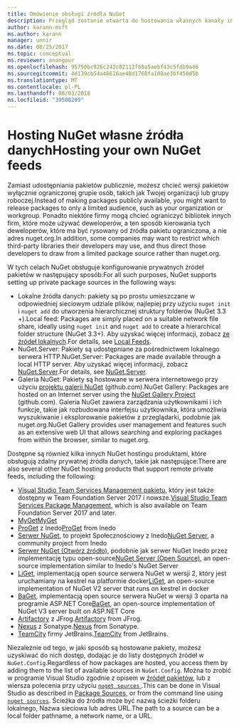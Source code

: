 ```yaml
---
title: Omówienie obsługi źródła NuGet
description: Przegląd zostanie otwarta do hostowania własnych kanały informacyjne pakietu NuGet lub we własnych galeriach, lokalnie lub zdalnie.
author: karann-msft
ms.author: karann
manager: unnir
ms.date: 08/25/2017
ms.topic: conceptual
ms.reviewer: anangaur
ms.openlocfilehash: 95750bc926c242c02112f68a5aebf43c5fdb9a46
ms.sourcegitcommit: 4d139cb54a46616ae48d1768fa108ae3bf450d5b
ms.translationtype: MT
ms.contentlocale: pl-PL
ms.lasthandoff: 08/03/2018
ms.locfileid: "39508299"
---
```

# <a name="hosting-your-own-nuget-feeds"></a><span data-ttu-id="c9e8d-103">Hosting NuGet własne źródła danych</span><span class="sxs-lookup"><span data-stu-id="c9e8d-103">Hosting your own NuGet feeds</span></span>

<span data-ttu-id="c9e8d-104">Zamiast udostępniania pakietów publicznie, możesz chcieć wersji pakietów wyłącznie ograniczonej grupie osób, takich jak Twojej organizacji lub grupy roboczej.</span><span class="sxs-lookup"><span data-stu-id="c9e8d-104">Instead of making packages publicly available, you might want to release packages to only a limited audience, such as your organization or workgroup.</span></span> <span data-ttu-id="c9e8d-105">Ponadto niektóre firmy mogą chcieć ograniczyć bibliotek innych firm, które może używać deweloperów, a ten sposób kierowania tych deweloperów, które ma być rysowany od źródła pakietu ograniczona, a nie adres nuget.org.</span><span class="sxs-lookup"><span data-stu-id="c9e8d-105">In addition, some companies may want to restrict which third-party libraries their developers may use, and thus direct those developers to draw from a limited package source rather than nuget.org.</span></span>

<span data-ttu-id="c9e8d-106">W tych celach NuGet obsługuje konfigurowanie prywatnych źródeł pakietów w następujący sposób:</span><span class="sxs-lookup"><span data-stu-id="c9e8d-106">For all such purposes, NuGet supports setting up private package sources in the following ways:</span></span>

- <span data-ttu-id="c9e8d-107">Lokalne źródła danych: pakiety są po prostu umieszczane w odpowiedniej sieciowym udziale plików, najlepiej przy użyciu `nuget init` i `nuget add` do utworzenia hierarchicznej struktury folderów (NuGet 3.3 +).</span><span class="sxs-lookup"><span data-stu-id="c9e8d-107">Local feed: Packages are simply placed on a suitable network file share, ideally using `nuget init` and `nuget add` to create a hierarchical folder structure (NuGet 3.3+).</span></span> <span data-ttu-id="c9e8d-108">Aby uzyskać więcej informacji, zobacz [ze źródeł lokalnych](../hosting-packages/local-feeds.md).</span><span class="sxs-lookup"><span data-stu-id="c9e8d-108">For details, see [Local Feeds](../hosting-packages/local-feeds.md).</span></span>
- <span data-ttu-id="c9e8d-109">NuGet.Server: Pakiety są udostępniane za pośrednictwem lokalnego serwera HTTP.</span><span class="sxs-lookup"><span data-stu-id="c9e8d-109">NuGet.Server: Packages are made available through a local HTTP server.</span></span> <span data-ttu-id="c9e8d-110">Aby uzyskać więcej informacji, zobacz [NuGet.Server](../hosting-packages/nuget-server.md).</span><span class="sxs-lookup"><span data-stu-id="c9e8d-110">For details, see [NuGet.Server](../hosting-packages/nuget-server.md).</span></span>
- <span data-ttu-id="c9e8d-111">Galeria NuGet: Pakiety są hostowane w serwera internetowego przy użyciu [projektu galerii NuGet](https://github.com/NuGet/NuGetGallery#build-and-run-the-gallery-in-arbitrary-number-easy-steps) (github.com).</span><span class="sxs-lookup"><span data-stu-id="c9e8d-111">NuGet Gallery: Packages are hosted on an Internet server using the [NuGet Gallery Project](https://github.com/NuGet/NuGetGallery#build-and-run-the-gallery-in-arbitrary-number-easy-steps) (github.com).</span></span> <span data-ttu-id="c9e8d-112">Galeria NuGet zawiera zarządzania użytkownikami i ich funkcje, takie jak rozbudowana interfejsu użytkownika, która umożliwia wyszukiwanie i eksplorowanie pakietów z przeglądarki, podobnie jak nuget.org.</span><span class="sxs-lookup"><span data-stu-id="c9e8d-112">NuGet Gallery provides user management and features such as an extensive web UI that allows searching and exploring packages from within the browser, similar to nuget.org.</span></span>

<span data-ttu-id="c9e8d-113">Dostępne są również kilka innych NuGet hostingu produktami, które obsługują zdalny prywatnej źródła danych, takie jak następujące:</span><span class="sxs-lookup"><span data-stu-id="c9e8d-113">There are also several other NuGet hosting products that support remote private feeds, including the following:</span></span>

- <span data-ttu-id="c9e8d-114">[Visual Studio Team Services Management pakietu](https://www.visualstudio.com/docs/package/nuget/publish), który jest także dostępny w Team Foundation Server 2017 i nowsze.</span><span class="sxs-lookup"><span data-stu-id="c9e8d-114">[Visual Studio Team Services Package Management](https://www.visualstudio.com/docs/package/nuget/publish), which is also available on Team Foundation Server 2017 and later.</span></span>
- [<span data-ttu-id="c9e8d-115">MyGet</span><span class="sxs-lookup"><span data-stu-id="c9e8d-115">MyGet</span></span>](http://myget.org)
- <span data-ttu-id="c9e8d-116">[ProGet](http://inedo.com/proget) z Inedo</span><span class="sxs-lookup"><span data-stu-id="c9e8d-116">[ProGet](http://inedo.com/proget) from Inedo</span></span>
- <span data-ttu-id="c9e8d-117">[Serwer NuGet](http://nugetserver.net/), to projekt Społecznościowy z Inedo</span><span class="sxs-lookup"><span data-stu-id="c9e8d-117">[NuGet Server](http://nugetserver.net/), a community project from Inedo</span></span>
- <span data-ttu-id="c9e8d-118">[Serwer NuGet (Otwórz źródło)](http://nuget-server.net), podobnie jak serwer NuGet Inedo przez implementację typu open-source</span><span class="sxs-lookup"><span data-stu-id="c9e8d-118">[NuGet Server (Open Source)](http://nuget-server.net), an open-source implementation similar to Inedo's NuGet Server</span></span>
- <span data-ttu-id="c9e8d-119">[LiGet](https://github.com/ai-traders/liget), implementacją open source serwera NuGet w wersji 2, który jest uruchamiany na kestrel na platformie docker</span><span class="sxs-lookup"><span data-stu-id="c9e8d-119">[LiGet](https://github.com/ai-traders/liget), an open-source implementation of NuGet V2 server that runs on kestrel in docker</span></span>
- <span data-ttu-id="c9e8d-120">[BaGet](https://github.com/loic-sharma/BaGet), implementacją open source serwera NuGet w wersji 3 oparta na programie ASP.NET Core</span><span class="sxs-lookup"><span data-stu-id="c9e8d-120">[BaGet](https://github.com/loic-sharma/BaGet), an open-source implementation of NuGet V3 server built on ASP.NET Core</span></span>
- <span data-ttu-id="c9e8d-121">[Artifactory](https://www.jfrog.com/artifactory/) z JFrog.</span><span class="sxs-lookup"><span data-stu-id="c9e8d-121">[Artifactory](https://www.jfrog.com/artifactory/) from JFrog.</span></span>
- <span data-ttu-id="c9e8d-122">[Nexus](http://www.sonatype.org/nexus/) z Sonatype.</span><span class="sxs-lookup"><span data-stu-id="c9e8d-122">[Nexus](http://www.sonatype.org/nexus/) from Sonatype.</span></span>
- <span data-ttu-id="c9e8d-123">[TeamCity](https://www.jetbrains.com/teamcity/) firmy JetBrains.</span><span class="sxs-lookup"><span data-stu-id="c9e8d-123">[TeamCity](https://www.jetbrains.com/teamcity/) from JetBrains.</span></span>

<span data-ttu-id="c9e8d-124">Niezależnie od tego, w jaki sposób są hostowane pakiety, możesz uzyskiwać do nich dostęp, dodając je do listy dostępnych źródeł w `NuGet.Config`.</span><span class="sxs-lookup"><span data-stu-id="c9e8d-124">Regardless of how packages are hosted, you access them by adding them to the list of available sources in `NuGet.Config`.</span></span> <span data-ttu-id="c9e8d-125">Można to zrobić w programie Visual Studio zgodnie z opisem w [źródeł pakietów](../tools/package-manager-ui.md#package-sources), lub z wiersza polecenia przy użyciu [ `nuget sources` ](../tools/cli-ref-sources.md).</span><span class="sxs-lookup"><span data-stu-id="c9e8d-125">This can be done in Visual Studio as described in [Package Sources](../tools/package-manager-ui.md#package-sources), or from the command line using [`nuget sources`](../tools/cli-ref-sources.md).</span></span> <span data-ttu-id="c9e8d-126">Ścieżka do źródła może być nazwą ścieżki folderu lokalnego, Nazwa sieciowa lub adres URL.</span><span class="sxs-lookup"><span data-stu-id="c9e8d-126">The path to a source can be a local folder pathname, a network name, or a URL.</span></span>
